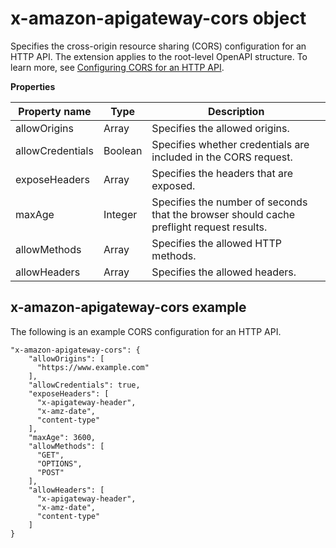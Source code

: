 # x\-amazon\-apigateway\-cors object<a name="api-gateway-swagger-extensions-cors-configuration"></a>

Specifies the cross\-origin resource sharing \(CORS\) configuration for an HTTP API\. The extension applies to the root\-level OpenAPI structure\. To learn more, see [Configuring CORS for an HTTP API](http-api-cors.md)\.


**Properties**  

| Property name | Type | Description | 
| --- | --- | --- | 
| allowOrigins | Array |  Specifies the allowed origins\.  | 
| allowCredentials | Boolean |  Specifies whether credentials are included in the CORS request\.  | 
| exposeHeaders | Array |  Specifies the headers that are exposed\.   | 
| maxAge | Integer |  Specifies the number of seconds that the browser should cache preflight request results\.  | 
| allowMethods | Array |  Specifies the allowed HTTP methods\.  | 
| allowHeaders | Array |  Specifies the allowed headers\.  | 

## x\-amazon\-apigateway\-cors example<a name="api-gateway-swagger-extensions-cors-configuration"></a>

The following is an example CORS configuration for an HTTP API\.

```
"x-amazon-apigateway-cors": {
    "allowOrigins": [
      "https://www.example.com"
    ],
    "allowCredentials": true,
    "exposeHeaders": [
      "x-apigateway-header",
      "x-amz-date",
      "content-type"
    ],
    "maxAge": 3600,
    "allowMethods": [
      "GET",
      "OPTIONS",
      "POST"
    ],
    "allowHeaders": [
      "x-apigateway-header",
      "x-amz-date",
      "content-type"
    ]
}
```